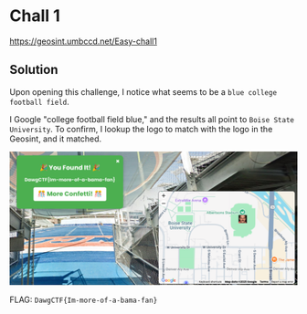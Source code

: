 # Chall 1

https://geosint.umbccd.net/Easy-chall1

## Solution
Upon opening this challenge, I notice what seems to be a `blue college football field`. 

I Google "college football field blue," and the results all point to `Boise State University`. To confirm, I lookup the logo to match with the logo in the Geosint, and it matched.

![flag](https://github.com/aqxq/CTF-Writeups/blob/main/DawgCTF/OSINT/GEOSINT/Chall%201/chall1.png)

FLAG: `DawgCTF{Im-more-of-a-bama-fan}`

